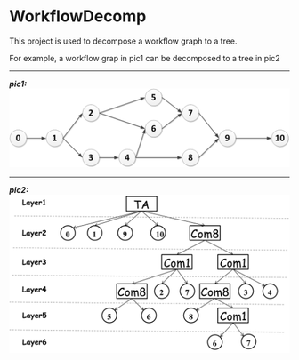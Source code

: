 # WorkflowDecomp

This project is used to decompose a workflow graph to a tree. 

For example, a workflow grap in pic1 can be decomposed to a tree in pic2

---

***pic1:***
![workflow-graph](https://github.com/dazhxu/WorkflowDecomp/blob/master/workflow-graph.png)

---

***pic2:***
![decom-tree](https://github.com/dazhxu/WorkflowDecomp/blob/master/decom-tree.png)
